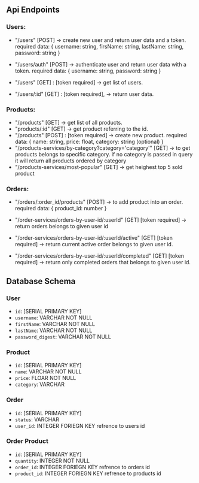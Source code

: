 ## Api Endpoints

### Users:

- "/users" [POST] -> create new user and return user data and a token.
  required data: {
  username: string, firsName: string, lastName: string, password: string
  }

- "/users/auth" [POST] -> authenticate user and return user data with a token.
  required data: {
  username: string,
  password: string
  }

- "/users" [GET] : [token required] -> get list of users.

- "/users/:id" [GET] : [token required], -> return user data.

### Products:

- "/products" [GET] -> get list of all products.
- "products/:id" [GET] -> get product referring to the id.
- "/products" [POST] : [token required] -> create new product.
  required data: {
  name: string,
  price: float,
  category: string (optional)
  }
- "/products-services/by-category?category='category'" [GET] -> to get products belongs to specific category. if no category is passed in query it will return all products ordered by category
- "/products-services/most-popular" [GET] -> get heighest top 5 sold product

### Orders:

- "/orders/:order_id/products" [POST] -> to add product into an order.
  required data: {
  product_id: number
  }
- "/order-services/orders-by-user-id/:userId" [GET] [token required] -> return orders belongs to given user id

- "/order-services/orders-by-user-id/:userId/active" [GET] [token required] -> return current active order belongs to given user id.

- "/order-services/orders-by-user-id/:userId/completed" [GET] [token required] -> return only completed orders that belongs to given user id.

## Database Schema

### User

- `id`: [SERIAL PRIMARY KEY]
- `username`: VARCHAR NOT NULL
- `firstName`: VARCHAR NOT NULL
- `lastName`: VARCHAR NOT NULL
- `password_digest`: VARCHAR NOT NULL

### Product

- `id`: [SERIAL PRIMARY KEY]
- `name`: VARCHAR NOT NULL
- `price`: FLOAR NOT NULL
- `category`: VARCHAR

### Order

- `id`: [SERIAL PRIMARY KEY]
- `status`: VARCHAR
- `user_id`: INTEGER FORIEGN KEY refrence to users id

### Order Product

- `id`: [SERIAL PRIMARY KEY]
- `quantity`: INTEGER NOT NULL
- `order_id`: INTEGER FORIEGN KEY refrence to orders id
- `product_id`: INTEGER FORIEGN KEY refrence to products id
